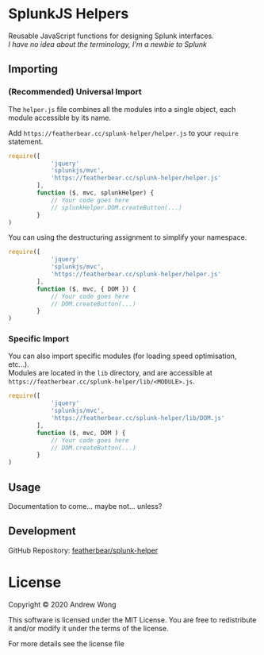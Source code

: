 # SplunkJS Helpers

Reusable JavaScript functions for designing Splunk interfaces.  
_I have no idea about the terminology, I'm a newbie to Splunk_

## Importing

### (Recommended) Universal Import

The `helper.js` file combines all the modules into a single object, each module accessible by its name.

Add `https://featherbear.cc/splunk-helper/helper.js` to your `require` statement.

```js
require([
            'jquery'
            'splunkjs/mvc',
            'https://featherbear.cc/splunk-helper/helper.js'
        ],
        function ($, mvc, splunkHelper) {
            // Your code goes here
            // splunkHelper.DOM.createButton(...)
        }
)
```

You can using the destructuring assignment to simplify your namespace.

```js
require([
            'jquery'
            'splunkjs/mvc',
            'https://featherbear.cc/splunk-helper/helper.js'
        ],
        function ($, mvc, { DOM }) {
            // Your code goes here
            // DOM.createButton(...)
        }
)
```

### Specific Import

You can also import specific modules (for loading speed optimisation, etc...).  
Modules are located in the `lib` directory, and are accessible at `https://featherbear.cc/splunk-helper/lib/<MODULE>.js`.

```js
require([
            'jquery'
            'splunkjs/mvc',
            'https://featherbear.cc/splunk-helper/lib/DOM.js'
        ],
        function ($, mvc, DOM ) {
            // Your code goes here
            // DOM.createButton(...)
        }
)
```

## Usage

Documentation to come... maybe not... unless?

## Development

GitHub Repository: [featherbear/splunk-helper](https://github.com/featherbear/splunk-helper)

# License

Copyright © 2020 Andrew Wong

This software is licensed under the MIT License. You are free to redistribute it and/or modify it under the terms of the license.

For more details see the license file